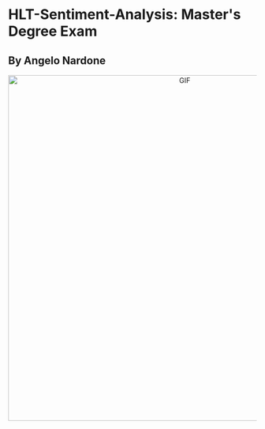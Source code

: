 # HLT-Sentiment-Analysis: Master's Degree Exam
## By Angelo Nardone 

<div align="center">
<img hight="300" width="700" alt="GIF" align="center" src="https://github.com/Angelido/HLT-Sentiment-Analysis/blob/master/simp.gif">
</div>

</br>
</br>